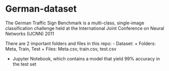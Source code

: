 # German-dataset


<p>The German Traffic Sign Benchmark is a multi-class, single-image classification challenge held at the International Joint Conference on Neural Networks (IJCNN) 2011 </p>
There are 2 important folders and files in this repo:
- Dataset: 
  + Folders: Meta, Train, Test
  + Files: Meta.csv, train.csv, test.csv

- Jupyter Notebook, which contains a model that yield 99% accuracy in the test set
